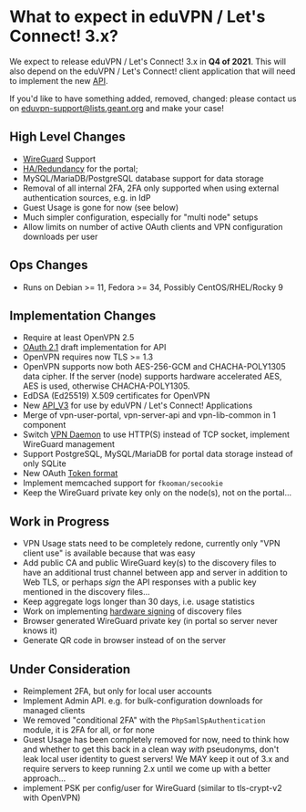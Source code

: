 # What to expect in eduVPN / Let's Connect! 3.x?

We expect to release eduVPN / Let's Connect! 3.x in **Q4 of 2021**. This will also
depend on the eduVPN / Let's Connect! client application that will need to 
implement the new [API](API_V3.md).

If you'd like to have something added, removed, changed: please contact us on 
[eduvpn-support@lists.geant.org](mailto:eduvpn-support@lists.geant.org) and 
make your case!

## High Level Changes

- [WireGuard](WIREGUARD.md) Support
- [HA/Redundancy](PORTAL_HA.md) for the portal;
- MySQL/MariaDB/PostgreSQL database support for data storage
- Removal of all internal 2FA, 2FA only supported when using external 
  authentication sources, e.g. in IdP
- Guest Usage is gone for now (see below)
- Much simpler configuration, especially for "multi node" setups
- Allow limits on number of active OAuth clients and VPN configuration 
  downloads per user
  
## Ops Changes

- Runs on Debian >= 11, Fedora >= 34, Possibly CentOS/RHEL/Rocky 9

## Implementation Changes

- Require at least OpenVPN 2.5
- [OAuth 2.1](https://datatracker.ietf.org/doc/draft-ietf-oauth-v2-1/) draft 
  implementation for API
- OpenVPN requires now TLS >= 1.3
- OpenVPN supports now both AES-256-GCM and CHACHA-POLY1305 data cipher. If the
  server (node) supports hardware accelerated AES, AES is used, otherwise 
  CHACHA-POLY1305.
- EdDSA (Ed25519) X.509 certificates for OpenVPN
- New [API_V3](API_V3.md) for use by eduVPN / Let's Connect! Applications
- Merge of vpn-user-portal, vpn-server-api and vpn-lib-common in 1 component
- Switch 
  [VPN Daemon](https://git.sr.ht/~fkooman/vpn-daemon) to 
  use HTTP(S) instead of TCP socket, implement WireGuard management
- Support PostgreSQL, MySQL/MariaDB for portal data storage instead of only 
  SQLite
- New OAuth 
  [Token format](https://git.sr.ht/~fkooman/php-oauth2-server/tree/main/item/TOKEN_FORMAT.md)
- Implement memcached support for `fkooman/secookie`
- Keep the WireGuard private key only on the node(s), not on the portal...

## Work in Progress

- VPN Usage stats need to be completely redone, currently only "VPN client use" 
  is available because that was easy
- Add public CA and public WireGuard key(s) to the discovery files to have an 
  additional trust channel between app and server in addition to Web TLS, or 
  perhaps _sign_ the API responses with a public key mentioned in the discovery 
  files...
- Keep aggregate logs longer than 30 days, i.e. usage statistics
- Work on implementing 
  [hardware signing](https://argon.tuxed.net/fkooman/hardware_token_research_proposal.pdf) 
  of discovery files
- Browser generated WireGuard private key (in portal so server never knows it)
- Generate QR code in browser instead of on the server

## Under Consideration

- Reimplement 2FA, but only for local user accounts
- Implement Admin API. e.g. for bulk-configuration downloads for managed 
  clients
- We removed "conditional 2FA" with the `PhpSamlSpAuthentication` module, it is 
  2FA for all, or for none
- Guest Usage has been completely removed for now, need to think how and 
  whether to get this back in a clean way *with* pseudonyms, don't leak local 
  user identity to guest servers! We MAY keep it out of 3.x and require servers
  to keep running 2.x until we come up with a better approach...
- implement PSK per config/user for WireGuard (similar to tls-crypt-v2 with 
  OpenVPN)
